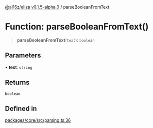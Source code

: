 [@ai16z/eliza v0.1.5-alpha.0](../index.md) / parseBooleanFromText

# Function: parseBooleanFromText()

> **parseBooleanFromText**(`text`): `boolean`

## Parameters

• **text**: `string`

## Returns

`boolean`

## Defined in

[packages/core/src/parsing.ts:36](https://github.com/ai16z/eliza/blob/main/packages/core/src/parsing.ts#L36)
